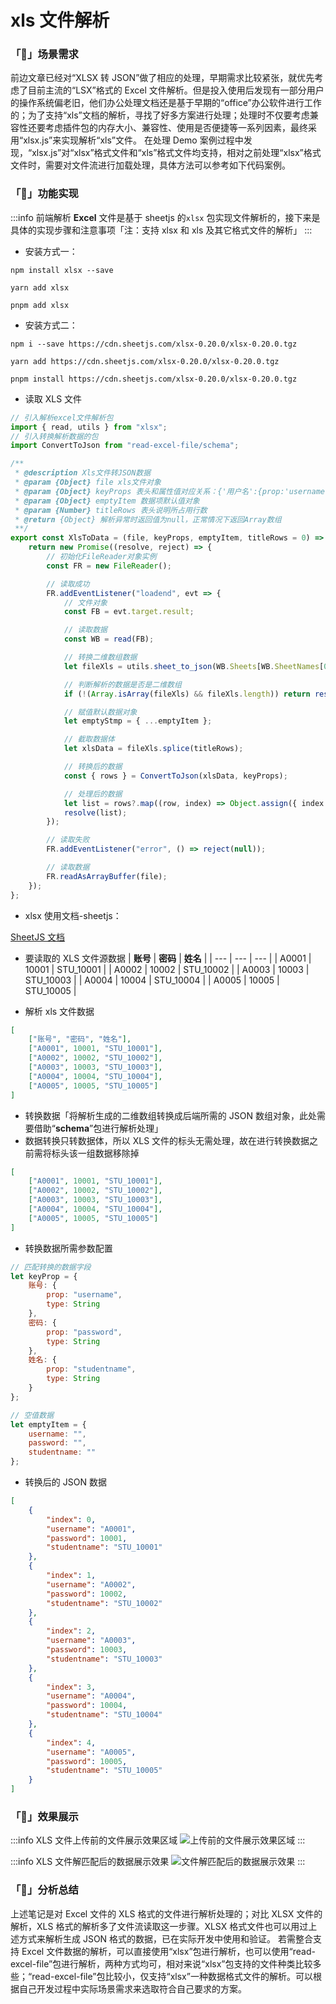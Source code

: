 # xls 文件解析

### 「🚀」场景需求

前边文章已经对“XLSX 转 JSON”做了相应的处理，早期需求比较紧张，就优先考虑了目前主流的“LSX”格式的 Excel 文件解析。但是投入使用后发现有一部分用户的操作系统偏老旧，他们办公处理文档还是基于早期的“office”办公软件进行工作的；为了支持“xls”文档的解析，寻找了好多方案进行处理；处理时不仅要考虑兼容性还要考虑插件包的内存大小、兼容性、使用是否便捷等一系列因素，最终采用“xlsx.js”来实现解析“xls”文件。
在处理 Demo 案例过程中发现，“xlsx.js”对“xlsx”格式文件和“xls”格式文件均支持，相对之前处理“xlsx”格式文件时，需要对文件流进行加载处理，具体方法可以参考如下代码案例。

### 「🚢」功能实现

:::info
前端解析 **Excel** 文件是基于 sheetjs 的`xlsx` 包实现文件解析的，接下来是具体的实现步骤和注意事项「注：支持 xlsx 和 xls 及其它格式文件的解析」
:::

-   安装方式一：

```shell title="方式一"
npm install xlsx --save

yarn add xlsx

pnpm add xlsx
```

-   安装方式二：

```shell title="方式二"
npm i --save https://cdn.sheetjs.com/xlsx-0.20.0/xlsx-0.20.0.tgz

yarn add https://cdn.sheetjs.com/xlsx-0.20.0/xlsx-0.20.0.tgz

pnpm install https://cdn.sheetjs.com/xlsx-0.20.0/xlsx-0.20.0.tgz
```

-   读取 XLS 文件

```javascript title="读取文件"
// 引入解析excel文件解析包
import { read, utils } from "xlsx";
// 引入转换解析数据的包
import ConvertToJson from "read-excel-file/schema";

/**
 * @description Xls文件转JSON数据
 * @param {Object} file xls文件对象
 * @param {Object} keyProps 表头和属性值对应关系：{'用户名':{prop:'username',type:String}...}
 * @param {Object} emptyItem 数据项默认值对象
 * @param {Number} titleRows 表头说明所占用行数
 * @return {Object} 解析异常时返回值为null，正常情况下返回Array数组
 **/
export const XlsToData = (file, keyProps, emptyItem, titleRows = 0) => {
	return new Promise((resolve, reject) => {
		// 初始化FileReader对象实例
		const FR = new FileReader();

		// 读取成功
		FR.addEventListener("loadend", evt => {
			// 文件对象
			const FB = evt.target.result;

			// 读取数据
			const WB = read(FB);

			// 转换二维数组数据
			let fileXls = utils.sheet_to_json(WB.Sheets[WB.SheetNames[0]], { header: 1 });

			// 判断解析的数据是否是二维数组
			if (!(Array.isArray(fileXls) && fileXls.length)) return resolve([]);

			// 赋值默认数据对象
			let emptyStmp = { ...emptyItem };

			// 截取数据体
			let xlsData = fileXls.splice(titleRows);

			// 转换后的数据
			const { rows } = ConvertToJson(xlsData, keyProps);

			// 处理后的数据
			let list = rows?.map((row, index) => Object.assign({ index }, emptyStmp, row));
			resolve(list);
		});

		// 读取失败
		FR.addEventListener("error", () => reject(null));

		// 读取数据
		FR.readAsArrayBuffer(file);
	});
};
```

-   xlsx 使用文档-sheetjs：

[SheetJS 文档](https://docs.sheetjs.com/)

-   要读取的 XLS 文件源数据
    | **账号** | **密码** | **姓名** |
    | --- | --- | --- |
    | A0001 | 10001 | STU_10001 |
    | A0002 | 10002 | STU_10002 |
    | A0003 | 10003 | STU_10003 |
    | A0004 | 10004 | STU_10004 |
    | A0005 | 10005 | STU_10005 |

-   解析 xls 文件数据

```json title="读取数据"
[
	["账号", "密码", "姓名"],
	["A0001", 10001, "STU_10001"],
	["A0002", 10002, "STU_10002"],
	["A0003", 10003, "STU_10003"],
	["A0004", 10004, "STU_10004"],
	["A0005", 10005, "STU_10005"]
]
```

-   转换数据「将解析生成的二维数组转换成后端所需的 JSON 数组对象，此处需要借助“**schema**”包进行解析处理」
-   数据转换只转数据体，所以 XLS 文件的标头无需处理，故在进行转换数据之前需将标头该一组数据移除掉

```json title="解析数据"
[
	["A0001", 10001, "STU_10001"],
	["A0002", 10002, "STU_10002"],
	["A0003", 10003, "STU_10003"],
	["A0004", 10004, "STU_10004"],
	["A0005", 10005, "STU_10005"]
]
```

-   转换数据所需参数配置

```javascript title="转换参数"
// 匹配转换的数据字段
let keyProp = {
	账号: {
		prop: "username",
		type: String
	},
	密码: {
		prop: "password",
		type: String
	},
	姓名: {
		prop: "studentname",
		type: String
	}
};

// 空值数据
let emptyItem = {
	username: "",
	password: "",
	studentname: ""
};
```

-   转换后的 JSON 数据

```json title="JSON 数据格式"
[
	{
		"index": 0,
		"username": "A0001",
		"password": 10001,
		"studentname": "STU_10001"
	},
	{
		"index": 1,
		"username": "A0002",
		"password": 10002,
		"studentname": "STU_10002"
	},
	{
		"index": 2,
		"username": "A0003",
		"password": 10003,
		"studentname": "STU_10003"
	},
	{
		"index": 3,
		"username": "A0004",
		"password": 10004,
		"studentname": "STU_10004"
	},
	{
		"index": 4,
		"username": "A0005",
		"password": 10005,
		"studentname": "STU_10005"
	}
]
```

### 「🚄」效果展示

:::info XLS 文件上传前的文件展示效果区域
![上传前的文件展示效果区域](./img/xls-1.png)
:::

:::info XLS 文件解匹配后的数据展示效果
![文件解匹配后的数据展示效果](./img/xls-2.png)
:::

### 「🚗」分析总结

上述笔记是对 Excel 文件的 XLS 格式的文件进行解析处理的；对比 XLSX 文件的解析，XLS 格式的解析多了文件流读取这一步骤。XLSX 格式文件也可以用过上述方式来解析生成 JSON 格式的数据，已在实际开发中使用和验证。
若需整合支持 Excel 文件数据的解析，可以直接使用“xlsx”包进行解析，也可以使用“read-excel-file”包进行解析，两种方式均可，相对来说“xlsx”包支持的文件种类比较多些；“read-excel-file”包比较小，仅支持“xlsx”一种数据格式文件的解析。可以根据自己开发过程中实际场景需求来选取符合自己要求的方案。
